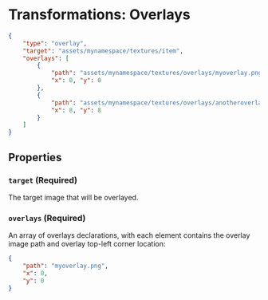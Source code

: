 # Transformations: Overlays
```json
{
    "type": "overlay",
    "target": "assets/mynamespace/textures/item",
    "overlays": [
        {
            "path": "assets/mynamespace/textures/overlays/myoverlay.png",
            "x": 0, "y": 0
        },
        {
            "path": "assets/mynamespace/textures/overlays/anotheroverlay.png",
            "x": 8, "y": 8
        }
    ]
}
```

## Properties
### ``target`` (Required)
The target image that will be overlayed.

### ``overlays`` (Required)
An array of overlays declarations, with each element contains the overlay image path and overlay top-left corner location:

```json
{
    "path": "myoverlay.png",
    "x": 0,
    "y": 0
}
```
